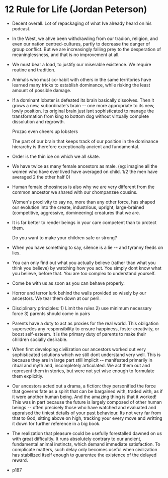 # 12 Rule for Life (Jordan Peterson)

- Decent overall.  Lot of repackaging of what Ive already heard on his podcast.

- In the West, we ahve been withdrawling from our tradion, religion, and even our nation centred-cultures, partly to decrease the danger of group conflict.
  But we are increasingly falling prey to the desperation of meaninglessness, and that is no improvement at all.

- We must bear a load, to justify our miserable existence. We require routine and tradition.

- Animals who must co-habit with others in the same territories have learned many tricks to establish dominance, while risking the least amount of possible damage.

- If a dominant lobster is defeated its brain basically dissolves. Then it grows a new, subordinate's brain -- one more appropriate to its new, lowly position.
  Its original brain just isnt sophisticated to manage the transformation from king to bottom dog without virtually complete dissolution and regrowth.

  Prozac even cheers up lobsters

  The part of our brain that keeps track of our position in the dominance hierarchy is therefore exceptionally ancient and fundamental.

- Order is the thin ice on which we all skate.

- We have twice as many female ancestors as male. (eg: imagine all the women who have ever lived have averaged on child. 1/2 the men have averaged 2 the other half 0)

- Human female choosiness is also why we are very different from the common ancestor we shared with our chompanzee cousins.

  Women's proclivity to say no, more than any other force, has shaped our evolution into the create, industrious, upright, large-brained (competitive, aggressive, domineering) creatures that we are.

- It is far better to render beings in your care competent than to protect them.

  Do you want to make your children safe or strong?

- When you have something to say, silence is a lie -- and tyranny feeds on lies.

- You can only find out what you actually believe (rather than what you think you believe) by watching how you act.
  You simply dont know what you believe, before that. You are too complex to understand yourself.

- Come be with us as soon as you can behave properly.

- Horror and terror lurk behind the walls provided so wisely by our ancestors. We tear them down at our peril.

- Disciplinary principles: 1) Limit the rules  2) use minimum necessary force 3) parents should come in pairs

- Parents have a duty to act as proxies for the real world.
  This obligation supersedes any responsibility to ensure happiness, foster creativity, or boost self-esteem.
  It is the primary duty of parents to make their children socially desirable.

- When first developing civilization our ancestors worked out very sophisticated solutions which we still dont understand very well.
  This is because they are in large part still implicit -- manifested primarily in ritual and myth and, incompletely articulated.
  We act them out and represent them in stories, but were not yet wise enough to formulate them explicitly.

- Our ancestors acted out a drama, a fiction: they personified the force that governs fate as a spirit that can be bargained with, traded with, as if it were another human being.
  And the amazing thing is that it worked! This was in part because the future is largely composed of other human beings -- often precisely those who have watched and evaluated and appraised the tiniest details of your past behaviour. Its not very far from that to God, sitting above on high, tracking your every move and writting it down for further reference in a big book.

- The realization that pleasure could be usefully forestalled dawned on us with great difficultly. It runs absolutely contrary to our ancient, fundamental animal instincts, which demand  immediate satisfaction.
  To complicate matters, such delay only becomes useful when civilization has stabilized itself enough to guarentee the existence of the delayed reward.

- p187